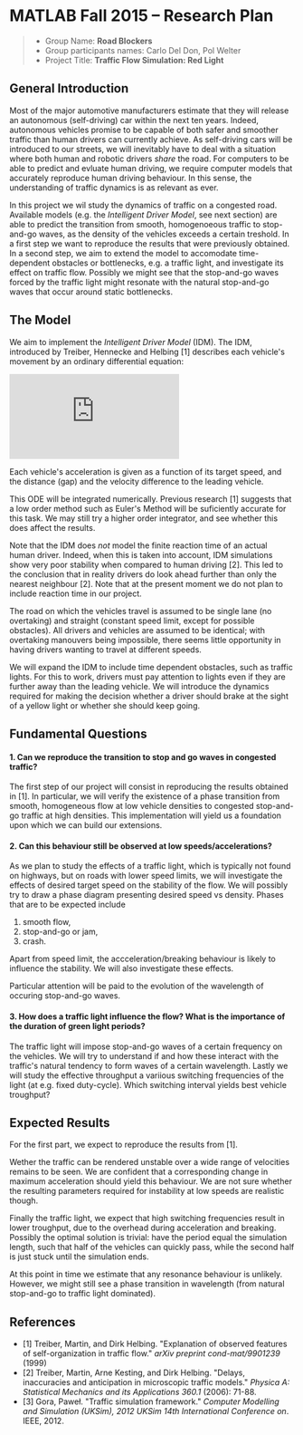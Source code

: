 # MATLAB Fall 2015 – Research Plan

> * Group Name: **Road Blockers**
> * Group participants names: Carlo Del Don, Pol Welter
> * Project Title: **Traffic Flow Simulation: Red Light**

## General Introduction

Most of the major automotive manufacturers estimate that they will release an autonomous (self-driving) car within the next ten years. Indeed, autonomous vehicles promise to be capable of both safer and smoother traffic than human drivers can currently achieve. As self-driving cars will be introduced to our streets, we will inevitably have to deal with a situation where both human and robotic drivers *share* the road. For computers to be able to predict and evluate human driving, we require computer models that accurately reproduce human driving behaviour. In this sense, the understanding of traffic dynamics is as relevant as ever.

In this project we wil study the dynamics of traffic on a congested road. Available models (e.g. the *Intelligent Driver Model*, see next section) are able to predict the transition from smooth, homogenoeous traffic to stop-and-go waves, as the density of the vehicles exceeds a certain treshold. In a first step we want to reproduce the results that were previously obtained. In a second step, we aim to extend the model to accomodate time-dependent obstacles or bottlenecks, e.g. a traffic light, and investigate its effect on traffic flow. Possibly we might see that the stop-and-go waves forced by the traffic light might resonate with the natural stop-and-go waves that occur around static bottlenecks.


## The Model

We aim to implement the *Intelligent Driver Model* (IDM). The IDM, introduced by Treiber, Hennecke and Helbing [1] describes each vehicle's movement by an ordinary differential equation:

![equation](https://latex.codecogs.com/gif.latex?%5Cdot%20v_%5Calpha%20%3D%20a%5Cleft%281-%5Cleft%28%5Cfrac%7Bv_%5Calpha%7D%7Bv_0%7D%20%5Cright%20%29%5E%5Cdelta%20-%5Cleft%28%5Cfrac%7Bs%5E*%28v_%5Calpha%2C%20%5CDelta%20v_%5Calpha%29%7D%7Bs_%5Calpha%7D%20%5Cright%20%29%5E2%20%5Cright%20%29)

Each vehicle's acceleration is given as a function of its target speed, and the distance (gap) and the velocity difference to the leading vehicle.

This ODE will be integrated numerically. Previous research [1] suggests that a low order method such as Euler's Method will be suficiently accurate for this task. We may still try a higher order integrator, and see whether this does affect the results.

Note that the IDM does *not* model the finite reaction time of an actual human driver. Indeed, when this is taken into account, IDM simulations show very poor stability when compared to human driving [2]. This led to the conclusion that in reality drivers do look ahead further than only the nearest neighbour [2]. Note that at the present moment we do not plan to include reaction time in our project.

The road on which the vehicles travel is assumed to be single lane (no overtaking) and straight (constant speed limit, except for possible obstacles). All drivers and vehicles are assumed to be identical; with overtaking manouvers being impossible, there seems little opportunity in having drivers wanting to travel at different speeds.

We will expand the IDM to include time dependent obstacles, such as traffic lights. For this to work, drivers must pay attention to lights even if they are further away than the leading vehicle. We will introduce the dynamics required for making the decision whether a driver should brake at the sight of a yellow light or whether she should keep going.


## Fundamental Questions
#### 1. Can we reproduce the transition to stop and go waves in congested traffic?
The first step of our project will consist in reproducing the results obtained in [1]. In particular, we will verify the existence of a phase transition from smooth, homogeneous flow at low vehicle densities to congested stop-and-go traffic at high densities. This implementation will yield us a foundation upon which we can build our extensions.

#### 2. Can this behaviour still be observed at low speeds/accelerations?
As we plan to study the effects of a traffic light, which is typically not found on highways, but on roads with lower speed limits, we will investigate the effects of desired target speed on the stability of the flow. We will possibly try to draw a phase diagram presenting desired speed vs density. Phases that are to be expected include

1. smooth flow, 
2. stop-and-go or jam,
3. crash.

Apart from speed limit, the accceleration/breaking behaviour is likely to influence the stability. We will also investigate these effects.

Particular attention will be paid to the evolution of the wavelength of occuring stop-and-go waves.

#### 3. How does a traffic light influence the flow? What is the importance of the duration of green light periods?
The traffic light will impose stop-and-go waves of a certain frequency on the vehicles. We will try to understand if and how these interact with the traffic's natural tendency to form waves of a certain wavelength.
Lastly we will study the effective throughput a variious switching frequencies of the light (at e.g. fixed duty-cycle). Which switching interval yields best vehicle troughput?


## Expected Results
For the first part, we expect to reproduce the results from [1].

Wether the traffic can be rendered unstable over a wide range of velocities remains to be seen. We are confident that a corresponding change in maximum acceleration should yield this behaviour. We are not sure whether the resulting parameters required for instability at low speeds are realistic though.

Finally the traffic light, we expect that high switching frequencies result in lower troughput, due to the overhead during acceleration and breaking. Possibly the optimal solution is trivial: have the period equal the simulation length, such that half of the vehicles can quickly pass, while the second half is just stuck until the simulation ends.

At this point in time we estimate that any resonance behaviour is unlikely. However, we might still see a phase transition in wavelength (from natural stop-and-go to traffic light dominated).


## References 
 * [1] Treiber, Martin, and Dirk Helbing. "Explanation of observed features of self-organization in traffic flow." *arXiv preprint cond-mat/9901239* (1999)
 * [2] Treiber, Martin, Arne Kesting, and Dirk Helbing. "Delays, inaccuracies and anticipation in microscopic traffic models." *Physica A: Statistical Mechanics and its Applications 360.1* (2006): 71-88.
 * [3] Gora, Paweł. "Traffic simulation framework." *Computer Modelling and Simulation (UKSim), 2012 UKSim 14th International Conference on*. IEEE, 2012.
